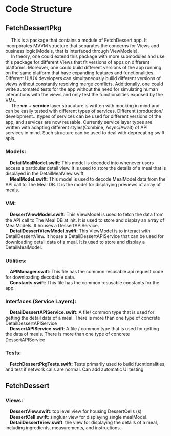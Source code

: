 # Code Structure
## FetchDessertPkg
&emsp; This is a package that contains a module of FetchDessert app. It incorporates MVVM structure that separates the concerns for Views and business logic(Models, that is interfaced through ViewModels).</br>
&emsp; In theory, one could extend this package with more submodules and use this package for different Views that fit versions of apps on different platforms.
Moreover, one could build different versions of the app running on the same platform that have expanding features and functionalities. Different UI/UX developers can simultaneously builld different versions of views without constantly resolving merge conflicts. Additionally, one could write automated tests for the app without the need for simulating human interactions with the views and only test the functionalities exposed by the VMs.</br>
&emsp; The **vm** + **service** layer strucuture is written with mocking in mind and can be easily tested with different types of services. Different (production/ development...)types of services can be used for different versions of the app, and services are now reusable. Currently service layer types are written with adapting different styles(Combine, Async/Await) of API services in mind. Such structure can  be used to deal with deprecating swift apis. 

### Models:
&emsp;**DetailMealModel.swift**: This model is decoded into whenever users access a particular detail view. It is used to store the details of a meal that is displayed in the DetailMealView.swift.</br>
&emsp;**MealModel.swift**: This model is used to decode MealModel data from the API call to The Meal DB. It is the model for displaying previews of array of meals.</br>

### VM:
&emsp;**DessertViewModel.swift**: This ViewModel is used to fetch the data from the API call to The Meal DB at init. It is used to store and display an array of MealModels. It houses a DessertAPIService.</br>
&emsp;**DetailDessertViewModel.swift**: This ViewModel is to interact with DetailDessertView. It house a DetailDessertAPIService that can be used for downloading detail data of a meal. It is used to store and display a DetailMealModel.</br>
### Utilities:
&emsp;**APIManager.swift**: This file has the common resusable api request code for downloading decodable data.</br>
&emsp;**Constants.swift**: This file has the common resusable constants for the app.</br>

### Interfaces (Service Layers):
&emsp;**DetailDessertAPIService.swift**: A file/ common type that is used for getting the detail data of a meal. There is more than one type of concrete DetailDessertAPIService</br>
&emsp;**DessertAPIService.swift**: A file / common type that is used for getting the data of meals. There is more than one type of concrete DessertAPIService</br>

### Tests:
&emsp;**FetchDessertPkgTests.swift**: Tests primarily used to build  fucntionalities, and test if network calls are normal. Can add automatic UI testing</br>

## FetchDessert

### Views:
&emsp;**DessertView.swift**: top level view for housing DessertCells (s)</br>
&emsp;**DessertCell.swift**: singluar view for displaying single mealModel. </br>
&emsp;**DetailDessertView.swift**: the view for displaying the details of a meal, including ingredients, measurements, and instructions.</br>